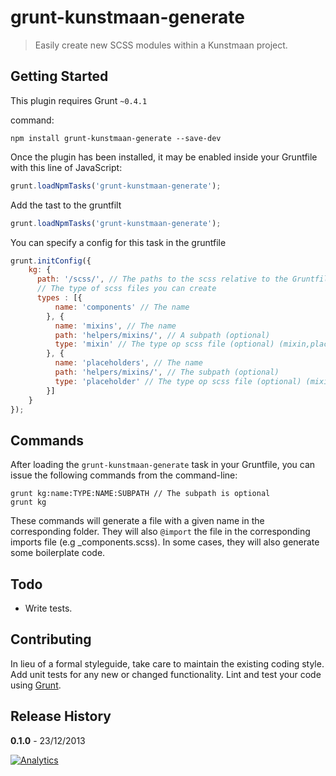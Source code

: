 # grunt-kunstmaan-generate

> Easily create new SCSS modules within a Kunstmaan project.

## Getting Started
This plugin requires Grunt `~0.4.1`

command:

```shell
npm install grunt-kunstmaan-generate --save-dev
```

Once the plugin has been installed, it may be enabled inside your Gruntfile with this line of JavaScript:

```js
grunt.loadNpmTasks('grunt-kunstmaan-generate');
```

Add the tast to the gruntfilt

```js
grunt.loadNpmTasks('grunt-kunstmaan-generate');
```

You can specify a config for this task in the gruntfile

```js
grunt.initConfig({
    kg: {
      path: '/scss/', // The paths to the scss relative to the Gruntfile.js
      // The type of scss files you can create
      types : [{
          name: 'components' // The name
        }, {
          name: 'mixins', // The name
          path: 'helpers/mixins/', // A subpath (optional)
          type: 'mixin' // The type op scss file (optional) (mixin,placeholder, function)
        }, {
          name: 'placeholders', // The name
          path: 'helpers/mixins/', // The subpath (optional)
          type: 'placeholder' // The type op scss file (optional) (mixin,placeholder, function)
        }]
    }
});
```

## Commands

After loading the `grunt-kunstmaan-generate` task in your Gruntfile, you can issue the following commands from the command-line:

```shell
grunt kg:name:TYPE:NAME:SUBPATH // The subpath is optional
grunt kg
```

These commands will generate a file with a given name in the corresponding folder. They will also `@import` the file in the corresponding imports file (e.g _components.scss). In some cases, they will also generate some boilerplate code.

## Todo

- Write tests.

## Contributing
In lieu of a formal styleguide, take care to maintain the existing coding style. Add unit tests for any new or changed functionality. Lint and test your code using [Grunt](http://gruntjs.com/).

## Release History

**0.1.0** - 23/12/2013

[![Analytics](https://ga-beacon.appspot.com/UA-3160735-7/Kunstmaan/grunt-kunstmaan-generate)](https://github.com/igrigorik/ga-beacon)

